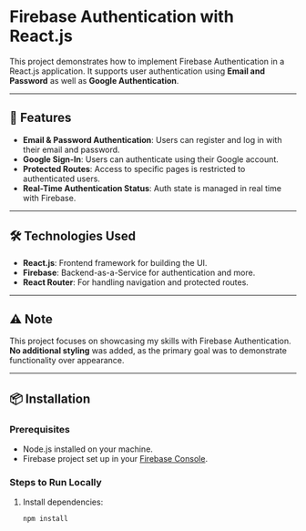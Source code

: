 # Firebase Authentication with React.js

This project demonstrates how to implement Firebase Authentication in a React.js application. It supports user authentication using **Email and Password** as well as **Google Authentication**.

---

## 🚀 Features

- **Email & Password Authentication**: Users can register and log in with their email and password.
- **Google Sign-In**: Users can authenticate using their Google account.
- **Protected Routes**: Access to specific pages is restricted to authenticated users.
- **Real-Time Authentication Status**: Auth state is managed in real time with Firebase.

---

## 🛠️ Technologies Used

- **React.js**: Frontend framework for building the UI.
- **Firebase**: Backend-as-a-Service for authentication and more.
- **React Router**: For handling navigation and protected routes.

---

## ⚠️ Note

This project focuses on showcasing my skills with Firebase Authentication. **No additional styling** was added, as the primary goal was to demonstrate functionality over appearance.

---

## 📦 Installation

### Prerequisites
- Node.js installed on your machine.
- Firebase project set up in your [Firebase Console](https://console.firebase.google.com/).

### Steps to Run Locally

1. Install dependencies:
   ```bash
   npm install
